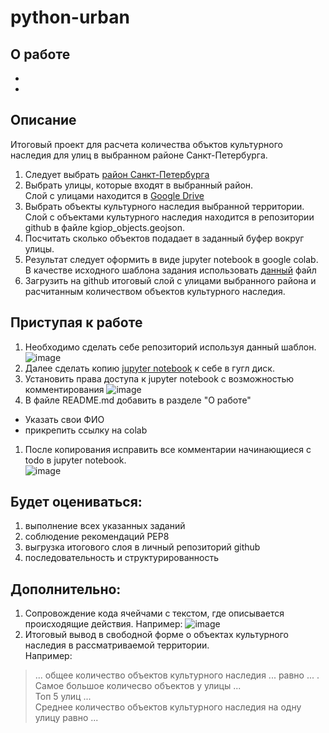 # python-urban

## О работе
- 
- 

## Описание
Итоговый проект для расчета количества объктов культурного наследия для улиц в выбранном районе Санкт-Петербурга. 
1. Следует выбрать [район Санкт-Петербурга](https://wiki.openstreetmap.org/wiki/RU:%D0%A1%D0%B0%D0%BD%D0%BA%D1%82-%D0%9F%D0%B5%D1%82%D0%B5%D1%80%D0%B1%D1%83%D1%80%D0%B3/%D0%A0%D0%B0%D0%B9%D0%BE%D0%BD%D1%8B)
1. Выбрать улицы, которые входят в выбранный район.  
  Слой с улицами находится в [Google Drive](https://drive.google.com/file/d/1bUT1E-QSbG1vpSNM2dOG2-LEVXSrPdo3/view?usp=sharing)
1. Выбрать объекты культурного наследия выбранной территории.  
  Слой с объектами культурного наследия находится в репозитории github в файле kgiop_objects.geojson. 
1. Посчитать сколько объектов подадает в заданный буфер вокруг улицы.
1. Результат следует оформить в виде jupyter notebook в google colab.  
  В качестве исходного шаблона задания использовать [данный](https://colab.research.google.com/drive/1nAtzu1yjnkyxot-Hf6beXxoN3-zN9HZ_) файл
1. Загрузить на github итоговый слой с улицами выбранного района и расчитанным количеством объектов культурного наследия. 

## Приступая к работе 
1. Необходимо сделать себе репозиторий используя данный шаблон.  
  ![image](https://user-images.githubusercontent.com/14962819/178701128-479598b3-beda-4a5d-95d4-a169c896c5d9.png)
1. Далее сделать копию [jupyter notebook](https://colab.research.google.com/drive/1nAtzu1yjnkyxot-Hf6beXxoN3-zN9HZ_) к себе в гугл диск.
1. Установить права доступа к jupyter notebook с возможностью комментирования
  ![image](https://user-images.githubusercontent.com/14962819/178701259-c427b7ea-b145-42a8-84ef-1b5829621d6a.png)
1. В файле README.md добавить в разделе "О работе"
  - Указать свои ФИО
  - прикрепить ссылку на colab
1. После копирования исправить все комментарии начинающиеся с todo в jupyter notebook.  
  ![image](https://user-images.githubusercontent.com/14962819/178701711-0aadfb89-3989-453b-b196-c0ca064c801f.png)

## Будет оцениваться:
1. выполнение всех указанных заданий
1. соблюдение рекомендаций PEP8
1. выгрузка итогового слоя в личный репозиторий github
1. последовательность и структурированность 

## Дополнительно:
1. Сопровождение кода ячейчами с текстом, где описывается происходящие действия. Например:
  ![image](https://user-images.githubusercontent.com/14962819/178705338-b81a9d38-6897-4652-a6cd-64d54b1becd9.png)
1. Итоговый вывод в свободной форме о объектах культурного наследия в рассматриваемой территории.  
  Например:
  > ... общее количество объектов культурного наследия ... равно ... .  
  > Самое большое количесво объектов у улицы ...  
  > Топ 5 улиц ...  
  > Среднее количество объектов культурного наследия на одну улицу равно ...  
